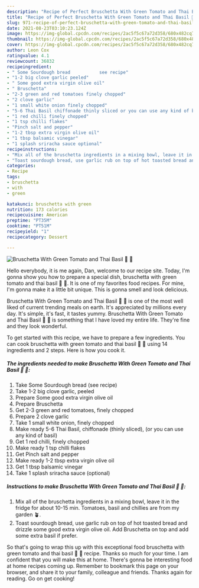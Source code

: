 ```yaml
---
description: "Recipe of Perfect Bruschetta With Green Tomato and Thai Basil 🌿 🍅"
title: "Recipe of Perfect Bruschetta With Green Tomato and Thai Basil 🌿 🍅"
slug: 971-recipe-of-perfect-bruschetta-with-green-tomato-and-thai-basil
date: 2021-08-23T03:10:23.124Z
image: https://img-global.cpcdn.com/recipes/2ac5f5c67a72d358/680x482cq70/bruschetta-with-green-tomato-and-thai-basil-recipe-main-photo.jpg
thumbnail: https://img-global.cpcdn.com/recipes/2ac5f5c67a72d358/680x482cq70/bruschetta-with-green-tomato-and-thai-basil-recipe-main-photo.jpg
cover: https://img-global.cpcdn.com/recipes/2ac5f5c67a72d358/680x482cq70/bruschetta-with-green-tomato-and-thai-basil-recipe-main-photo.jpg
author: Leon Cox
ratingvalue: 4.1
reviewcount: 36832
recipeingredient:
- " Some Sourdough bread           see recipe"
- "1-2 big clove garlic peeled"
- " Some good extra virgin olive oil"
- " Bruschetta"
- "2-3 green and red tomatoes finely chopped"
- "2 clove garlic"
- "1 small white onion finely chopped"
- "5-6 Thai Basil chiffonade thinly sliced or you can use any kind of basil"
- "1 red chilli finely chopped"
- "1 tsp chilli flakes"
- "Pinch salt and pepper"
- "1-2 tbsp extra virgin olive oil"
- "1 tbsp balsamic vinegar"
- "1 splash sriracha sauce optional"
recipeinstructions:
- "Mix all of the bruschetta ingredients in a mixing bowl, leave it in the fridge for about 10-15 min. Tomatoes, basil and chillies are from my garden 🪴."
- "Toast sourdough bread, use garlic rub on top of hot toasted bread and drizzle some good extra virgin olive oil. Add Bruschetta on top and add some extra basil if prefer."
categories:
- Recipe
tags:
- bruschetta
- with
- green

katakunci: bruschetta with green 
nutrition: 173 calories
recipecuisine: American
preptime: "PT35M"
cooktime: "PT51M"
recipeyield: "1"
recipecategory: Dessert

---
```



![Bruschetta With Green Tomato and Thai Basil 🌿 🍅](https://img-global.cpcdn.com/recipes/2ac5f5c67a72d358/680x482cq70/bruschetta-with-green-tomato-and-thai-basil-recipe-main-photo.jpg)

Hello everybody, it is me again, Dan, welcome to our recipe site. Today, I'm gonna show you how to prepare a special dish, bruschetta with green tomato and thai basil 🌿 🍅. It is one of my favorites food recipes. For mine, I'm gonna make it a little bit unique. This is gonna smell and look delicious.

Bruschetta With Green Tomato and Thai Basil 🌿 🍅 is one of the most well liked of current trending meals on earth. It's appreciated by millions every day. It's simple, it's fast, it tastes yummy. Bruschetta With Green Tomato and Thai Basil 🌿 🍅 is something that I have loved my entire life. They're fine and they look wonderful.




To get started with this recipe, we have to prepare a few ingredients. You can cook bruschetta with green tomato and thai basil 🌿 🍅 using 14 ingredients and 2 steps. Here is how you cook it.

<!--inarticleads1-->

##### The ingredients needed to make Bruschetta With Green Tomato and Thai Basil 🌿 🍅:

1. Take  Some Sourdough bread           (see recipe)
1. Take 1-2 big clove garlic, peeled
1. Prepare  Some good extra virgin olive oil
1. Prepare  Bruschetta
1. Get 2-3 green and red tomatoes, finely chopped
1. Prepare 2 clove garlic
1. Take 1 small white onion, finely chopped
1. Make ready 5-6 Thai Basil, chiffonade (thinly sliced), (or you can use any kind of basil)
1. Get 1 red chilli, finely chopped
1. Make ready 1 tsp chilli flakes
1. Get Pinch salt and pepper
1. Make ready 1-2 tbsp extra virgin olive oil
1. Get 1 tbsp balsamic vinegar
1. Take 1 splash sriracha sauce (optional)




<!--inarticleads2-->

##### Instructions to make Bruschetta With Green Tomato and Thai Basil 🌿 🍅:

1. Mix all of the bruschetta ingredients in a mixing bowl, leave it in the fridge for about 10-15 min. Tomatoes, basil and chillies are from my garden 🪴.
1. Toast sourdough bread, use garlic rub on top of hot toasted bread and drizzle some good extra virgin olive oil. Add Bruschetta on top and add some extra basil if prefer.




So that's going to wrap this up with this exceptional food bruschetta with green tomato and thai basil 🌿 🍅 recipe. Thanks so much for your time. I am confident that you will make this at home. There's gonna be interesting food at home recipes coming up. Remember to bookmark this page on your browser, and share it to your family, colleague and friends. Thanks again for reading. Go on get cooking!

